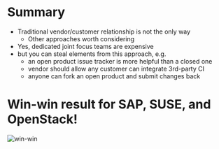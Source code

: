 <!-- .slide: data-state="normal" id="summary" data-timing="60" -->
# Summary

*   <!-- .element: class="fragment" -->
    Traditional vendor/customer relationship is not the
    only way
    *   Other approaches worth considering
*   <!-- .element: class="fragment" -->
    Yes, dedicated joint focus teams are expensive
*   <!-- .element: class="fragment" -->
    but you can steal elements from this approach, e.g.
    *   <!-- .element: class="fragment" -->
        an open product issue tracker is more helpful than a closed one
    *   <!-- .element: class="fragment" -->
        vendor should allow any customer can integrate 3rd-party CI
    *   <!-- .element: class="fragment" -->
        anyone can fork an open product and submit changes back


<!-- .slide: data-state="normal" id="win-win" data-menu-title="Win-win" data-timing="30" -->
# Win-win result for SAP, SUSE, and OpenStack!

<img data-src="images/win-win.png" alt="win-win" />
